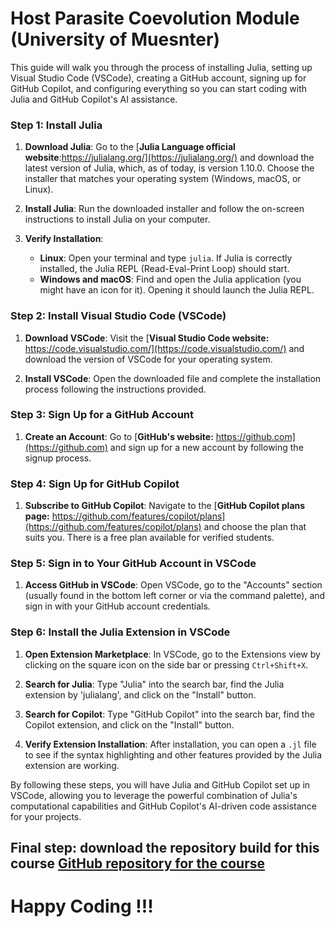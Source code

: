 # Host Parasite Coevolution Module (University of Muesnter)
This guide will walk you through the process of installing Julia, setting up Visual Studio Code (VSCode), creating a GitHub account, signing up for GitHub Copilot, and configuring everything so you can start coding with Julia and GitHub Copilot's AI assistance.

### Step 1: Install Julia

1. **Download Julia**: Go to the [**Julia Language official website**:https://julialang.org/](https://julialang.org/) and download the latest version of Julia, which, as of today, is version 1.10.0. Choose the installer that matches your operating system (Windows, macOS, or Linux).
   
2. **Install Julia**: Run the downloaded installer and follow the on-screen instructions to install Julia on your computer.

3. **Verify Installation**:
   - **Linux**: Open your terminal and type `julia`. If Julia is correctly installed, the Julia REPL (Read-Eval-Print Loop) should start.
   - **Windows and macOS**: Find and open the Julia application (you might have an icon for it). Opening it should launch the Julia REPL.

### Step 2: Install Visual Studio Code (VSCode)

1. **Download VSCode**: Visit the [**Visual Studio Code website:** https://code.visualstudio.com/](https://code.visualstudio.com/) and download the version of VSCode for your operating system.

2. **Install VSCode**: Open the downloaded file and complete the installation process following the instructions provided.

### Step 3: Sign Up for a GitHub Account

1. **Create an Account**: Go to [**GitHub's website:** https://github.com](https://github.com) and sign up for a new account by following the signup process.

### Step 4: Sign Up for GitHub Copilot

1. **Subscribe to GitHub Copilot**: Navigate to the [**GitHub Copilot plans page:** https://github.com/features/copilot/plans](https://github.com/features/copilot/plans) and choose the plan that suits you. There is a free plan available for verified students.

### Step 5: Sign in to Your GitHub Account in VSCode

1. **Access GitHub in VSCode**: Open VSCode, go to the "Accounts" section (usually found in the bottom left corner or via the command palette), and sign in with your GitHub account credentials.

### Step 6: Install the Julia Extension in VSCode

1. **Open Extension Marketplace**: In VSCode, go to the Extensions view by clicking on the square icon on the side bar or pressing `Ctrl+Shift+X`.

2. **Search for Julia**: Type "Julia" into the search bar, find the Julia extension by 'julialang', and click on the "Install" button.

3. **Search for Copilot**: Type "GitHub Copilot" into the search bar, find the Copilot extension, and click on the "Install" button.

4. **Verify Extension Installation**: After installation, you can open a `.jl` file to see if the syntax highlighting and other features provided by the Julia extension are working.

By following these steps, you will have Julia and GitHub Copilot set up in VSCode, allowing you to leverage the powerful combination of Julia's computational capabilities and GitHub Copilot's AI-driven code assistance for your projects.

## Final step: download the repository build for this course [GitHub repository for the course](https://github.com/JaimeMAnayaRojas/HPC-Muesnter)

# Happy Coding !!!